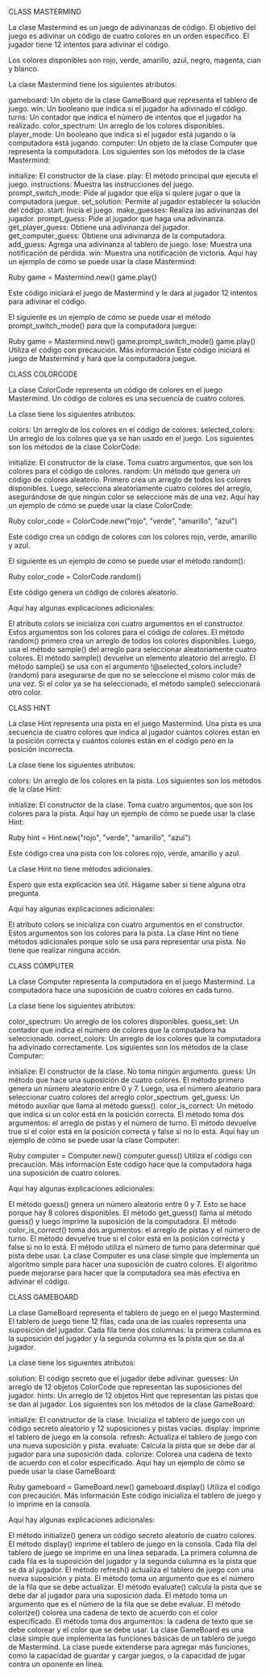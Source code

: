 CLASS MASTERMIND

La clase Mastermind es un juego de adivinanzas de código. El objetivo del juego es adivinar un código de cuatro colores en un orden específico. El jugador tiene 12 intentos para adivinar el código.

Los colores disponibles son rojo, verde, amarillo, azul, negro, magenta, cian y blanco.

La clase Mastermind tiene los siguientes atributos:

gameboard: Un objeto de la clase GameBoard que representa el tablero de juego.
win: Un booleano que indica si el jugador ha adivinado el código.
turns: Un contador que indica el número de intentos que el jugador ha realizado.
color_spectrum: Un arreglo de los colores disponibles.
player_mode: Un booleano que indica si el jugador está jugando o la computadora está jugando.
computer: Un objeto de la clase Computer que representa la computadora.
Los siguientes son los métodos de la clase Mastermind:

initialize: El constructor de la clase.
play: El método principal que ejecuta el juego.
instructions: Muestra las instrucciones del juego.
prompt_switch_mode: Pide al jugador que elija si quiere jugar o que la computadora juegue.
set_solution: Permite al jugador establecer la solución del código.
start: Inicia el juego.
make_guesses: Realiza las adivinanzas del jugador.
prompt_guess: Pide al jugador que haga una adivinanza.
get_player_guess: Obtiene una adivinanza del jugador.
get_computer_guess: Obtiene una adivinanza de la computadora.
add_guess: Agrega una adivinanza al tablero de juego.
lose: Muestra una notificación de pérdida.
win: Muestra una notificación de victoria.
Aquí hay un ejemplo de cómo se puede usar la clase Mastermind:

Ruby
game = Mastermind.new()
game.play()

Este código iniciará el juego de Mastermind y le dará al jugador 12 intentos para adivinar el código.

El siguiente es un ejemplo de cómo se puede usar el método prompt_switch_mode() para que la computadora juegue:

Ruby
game = Mastermind.new()
game.prompt_switch_mode()
game.play()
Utiliza el código con precaución. Más información
Este código iniciará el juego de Mastermind y hará que la computadora juegue.

CLASS COLORCODE

La clase ColorCode representa un código de colores en el juego Mastermind. Un código de colores es una secuencia de cuatro colores.

La clase tiene los siguientes atributos:

colors: Un arreglo de los colores en el código de colores.
selected_colors: Un arreglo de los colores que ya se han usado en el juego.
Los siguientes son los métodos de la clase ColorCode:

initialize: El constructor de la clase. Toma cuatro argumentos, que son los colores para el código de colores.
random: Un método que genera un código de colores aleatorio. Primero crea un arreglo de todos los colores disponibles. Luego, selecciona aleatoriamente cuatro colores del arreglo, asegurándose de que ningún color se seleccione más de una vez.
Aquí hay un ejemplo de cómo se puede usar la clase ColorCode:

Ruby
color_code = ColorCode.new("rojo", "verde", "amarillo", "azul")

Este código crea un código de colores con los colores rojo, verde, amarillo y azul.

El siguiente es un ejemplo de cómo se puede usar el método random():

Ruby
color_code = ColorCode.random()

Este código genera un código de colores aleatorio.

Aquí hay algunas explicaciones adicionales:

El atributo colors se inicializa con cuatro argumentos en el constructor. Estos argumentos son los colores para el código de colores.
El método random() primero crea un arreglo de todos los colores disponibles. Luego, usa el método sample() del arreglo para seleccionar aleatoriamente cuatro colores. El método sample() devuelve un elemento aleatorio del arreglo.
El método sample() se usa con el argumento !@selected_colors.include?(random) para asegurarse de que no se seleccione el mismo color más de una vez. Si el color ya se ha seleccionado, el método sample() seleccionará otro color.

CLASS HINT

La clase Hint representa una pista en el juego Mastermind. Una pista es una secuencia de cuatro colores que indica al jugador cuántos colores están en la posición correcta y cuántos colores están en el código pero en la posición incorrecta.

La clase tiene los siguientes atributos:

colors: Un arreglo de los colores en la pista.
Los siguientes son los métodos de la clase Hint:

initialize: El constructor de la clase. Toma cuatro argumentos, que son los colores para la pista.
Aquí hay un ejemplo de cómo se puede usar la clase Hint:

Ruby
hint = Hint.new("rojo", "verde", "amarillo", "azul")

Este código crea una pista con los colores rojo, verde, amarillo y azul.

La clase Hint no tiene métodos adicionales.

Espero que esta explicación sea útil. Hágame saber si tiene alguna otra pregunta.

Aquí hay algunas explicaciones adicionales:

El atributo colors se inicializa con cuatro argumentos en el constructor. Estos argumentos son los colores para la pista.
La clase Hint no tiene métodos adicionales porque solo se usa para representar una pista. No tiene que realizar ninguna acción.

CLASS COMPUTER

La clase Computer representa la computadora en el juego Mastermind. La computadora hace una suposición de cuatro colores en cada turno.

La clase tiene los siguientes atributos:

color_spectrum: Un arreglo de los colores disponibles.
guess_set: Un contador que indica el número de colores que la computadora ha seleccionado.
correct_colors: Un arreglo de los colores que la computadora ha adivinado correctamente.
Los siguientes son los métodos de la clase Computer:

initialize: El constructor de la clase. No toma ningún argumento.
guess: Un método que hace una suposición de cuatro colores. El método primero genera un número aleatorio entre 0 y 7. Luego, usa el número aleatorio para seleccionar cuatro colores del arreglo color_spectrum.
get_guess: Un método auxiliar que llama al método guess().
color_is_correct: Un método que indica si un color está en la posición correcta. El método toma dos argumentos: el arreglo de pistas y el número de turno. El método devuelve true si el color está en la posición correcta y false si no lo está.
Aquí hay un ejemplo de cómo se puede usar la clase Computer:

Ruby
computer = Computer.new()
computer.guess()
Utiliza el código con precaución. Más información
Este código hace que la computadora haga una suposición de cuatro colores.


Aquí hay algunas explicaciones adicionales:

El método guess() genera un número aleatorio entre 0 y 7. Esto se hace porque hay 8 colores disponibles.
El método get_guess() llama al método guess() y luego imprime la suposición de la computadora.
El método color_is_correct() toma dos argumentos: el arreglo de pistas y el número de turno. El método devuelve true si el color está en la posición correcta y false si no lo está. El método utiliza el número de turno para determinar qué pista debe usar.
La clase Computer es una clase simple que implementa un algoritmo simple para hacer una suposición de cuatro colores. El algoritmo puede mejorarse para hacer que la computadora sea más efectiva en adivinar el código.

CLASS GAMEBOARD

La clase GameBoard representa el tablero de juego en el juego Mastermind. El tablero de juego tiene 12 filas, cada una de las cuales representa una suposición del jugador. Cada fila tiene dos columnas: la primera columna es la suposición del jugador y la segunda columna es la pista que se da al jugador.

La clase tiene los siguientes atributos:

solution: El código secreto que el jugador debe adivinar.
guesses: Un arreglo de 12 objetos ColorCode que representan las suposiciones del jugador.
hints: Un arreglo de 12 objetos Hint que representan las pistas que se dan al jugador.
Los siguientes son los métodos de la clase GameBoard:

initialize: El constructor de la clase. Inicializa el tablero de juego con un código secreto aleatorio y 12 suposiciones y pistas vacías.
display: Imprime el tablero de juego en la consola.
refresh: Actualiza el tablero de juego con una nueva suposición y pista.
evaluate: Calcula la pista que se debe dar al jugador para una suposición dada.
colorize: Colorea una cadena de texto de acuerdo con el color especificado.
Aquí hay un ejemplo de cómo se puede usar la clase GameBoard:

Ruby
gameboard = GameBoard.new()
gameboard.display()
Utiliza el código con precaución. Más información
Este código inicializa el tablero de juego y lo imprime en la consola.


Aquí hay algunas explicaciones adicionales:

El método initialize() genera un código secreto aleatorio de cuatro colores.
El método display() imprime el tablero de juego en la consola. Cada fila del tablero de juego se imprime en una línea separada. La primera columna de cada fila es la suposición del jugador y la segunda columna es la pista que se da al jugador.
El método refresh() actualiza el tablero de juego con una nueva suposición y pista. El método toma un argumento que es el número de la fila que se debe actualizar.
El método evaluate() calcula la pista que se debe dar al jugador para una suposición dada. El método toma un argumento que es el número de la fila que se debe evaluar.
El método colorize() colorea una cadena de texto de acuerdo con el color especificado. El método toma dos argumentos: la cadena de texto que se debe colorear y el color que se debe usar.
La clase GameBoard es una clase simple que implementa las funciones básicas de un tablero de juego de Mastermind. La clase puede extenderse para agregar más funciones, como la capacidad de guardar y cargar juegos, o la capacidad de jugar contra un oponente en línea.

